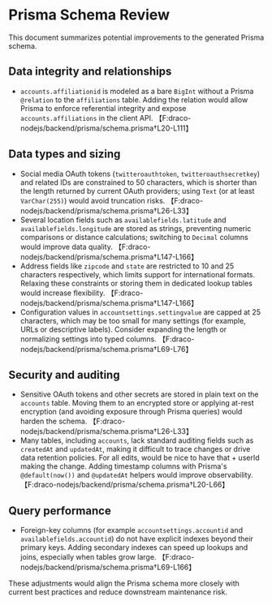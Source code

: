 # Prisma Schema Review

This document summarizes potential improvements to the generated Prisma schema.

## Data integrity and relationships
- `accounts.affiliationid` is modeled as a bare `BigInt` without a Prisma `@relation` to the `affiliations` table. Adding the relation would allow Prisma to enforce referential integrity and expose `accounts.affiliations` in the client API. 【F:draco-nodejs/backend/prisma/schema.prisma†L20-L111】

## Data types and sizing
- Social media OAuth tokens (`twitteroauthtoken`, `twitteroauthsecretkey`) and related IDs are constrained to 50 characters, which is shorter than the length returned by current OAuth providers; using `Text` (or at least `VarChar(255)`) would avoid truncation risks. 【F:draco-nodejs/backend/prisma/schema.prisma†L26-L33】
- Several location fields such as `availablefields.latitude` and `availablefields.longitude` are stored as strings, preventing numeric comparisons or distance calculations; switching to `Decimal` columns would improve data quality. 【F:draco-nodejs/backend/prisma/schema.prisma†L147-L166】
- Address fields like `zipcode` and `state` are restricted to 10 and 25 characters respectively, which limits support for international formats. Relaxing these constraints or storing them in dedicated lookup tables would increase flexibility. 【F:draco-nodejs/backend/prisma/schema.prisma†L147-L166】
- Configuration values in `accountsettings.settingvalue` are capped at 25 characters, which may be too small for many settings (for example, URLs or descriptive labels). Consider expanding the length or normalizing settings into typed columns. 【F:draco-nodejs/backend/prisma/schema.prisma†L69-L76】

## Security and auditing
- Sensitive OAuth tokens and other secrets are stored in plain text on the `accounts` table. Moving them to an encrypted store or applying at-rest encryption (and avoiding exposure through Prisma queries) would harden the schema. 【F:draco-nodejs/backend/prisma/schema.prisma†L26-L33】
- Many tables, including `accounts`, lack standard auditing fields such as `createdAt` and `updatedAt`, making it difficult to trace changes or drive data retention policies. For all edits, would be nice to have that + userId making the change. Adding timestamp columns with Prisma's `@default(now())` and `@updatedAt` helpers would improve observability. 【F:draco-nodejs/backend/prisma/schema.prisma†L20-L66】

## Query performance
- Foreign-key columns (for example `accountsettings.accountid` and `availablefields.accountid`) do not have explicit indexes beyond their primary keys. Adding secondary indexes can speed up lookups and joins, especially when tables grow large. 【F:draco-nodejs/backend/prisma/schema.prisma†L69-L166】

These adjustments would align the Prisma schema more closely with current best practices and reduce downstream maintenance risk.
